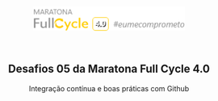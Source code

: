 <p align="center">
  <a href="https://maratona.fullcycle.com.br/" target="blank">
     <img alt="fullcycle" title="fullcycle" src="./assets/logo.png" width="300px" />
  </a>
</p>

<br>

<h2 align = "center">
  Desafios 05 da Maratona Full Cycle 4.0
</h2>
<p align = "center"> 
  Integração contínua e boas práticas com Github
</p>
